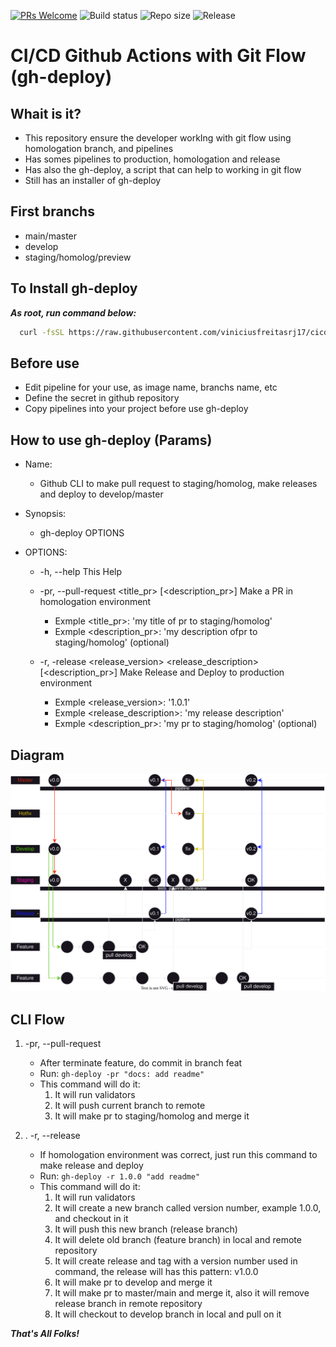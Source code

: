 [![PRs Welcome](https://img.shields.io/badge/PRs-welcome-brightgreen.svg?style=flat-square)](http://makeapullrequest.com) ![Build status](https://img.shields.io/github/actions/workflow/status/viniciusfreitasrj17/cicd-github-actions/production.yaml?event=push) ![Repo size](https://img.shields.io/github/repo-size/viniciusfreitasrj17/cicd-github-actions) ![Release](https://img.shields.io/github/v/release/viniciusfreitasrj17/cicd-github-actions?display_name=tag)

# CI/CD Github Actions with Git Flow (gh-deploy)

## Whait is it?

- This repository ensure the developer workIng with git flow using homologation branch, and pipelines
- Has somes pipelines to production, homologation and release
- Has also the gh-deploy, a script that can help to working in git flow
- Still has an installer of gh-deploy

## First branchs

- main/master
- develop
- staging/homolog/preview

## To Install gh-deploy

***As root, run command below:***

```sh
  curl -fsSL https://raw.githubusercontent.com/viniciusfreitasrj17/cicd-github-actions/main/installer | bash
```

## Before use

- Edit pipeline for your use, as image name, branchs name, etc
- Define the secret in github repository
- Copy pipelines into your project before use gh-deploy

## How to use gh-deploy (Params)

- Name:
  - Github CLI to make pull request to staging/homolog, make releases and deploy to develop/master

- Synopsis:
  - gh-deploy OPTIONS

- OPTIONS:
  - -h, --help This Help

  - -pr, --pull-request <title_pr> [<description_pr>]
    Make a PR in homologation environment
    - Exmple <title_pr>: 'my title of pr to staging/homolog'
    - Exmple <description_pr>: 'my description ofpr to staging/homolog' (optional)

  - -r, -release <release_version> <release_description> [<description_pr>]
    Make Release and Deploy to production environment
    - Exmple <release_version>: '1.0.1'
    - Exmple <release_description>: 'my release description'
    - Exmple <description_pr>: 'my pr to staging/homolog' (optional)

## Diagram

![Alt gh-deploy](diagram.drawio.svg)

## CLI Flow

1. -pr, --pull-request

   - After terminate feature, do commit in branch feat
   - Run: `gh-deploy -pr "docs: add readme"`
   - This command will do it:
       1. It will run validators
       2. It will push current branch to remote
       3. It will make pr to staging/homolog and merge it
2. . -r, --release

   - If homologation environment was correct, just run this command to make release and deploy
   - Run: `gh-deploy -r 1.0.0 "add readme"`
   - This command will do it:
     1. It will run validators
     2. It will create a new branch called version number, example 1.0.0, and checkout in it
     3. It will push this new branch (release branch)
     4. It will delete old branch (feature branch) in local and remote repository
     5. It will create release and tag with a version number used in command, the release will has this pattern: v1.0.0
     6. It will make pr to develop and merge it
     7. It will make pr to master/main and merge it, also it will remove release branch in remote repository
     8. It will checkout to develop branch in local and pull on it
  
***That's All Folks!***
